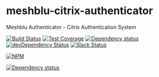 # meshblu-citrix-authenticator
Meshblu Authenticator - Citrix Authentication System 

[![Build Status](https://travis-ci.org/octoblu/meshblu-authenticator-citrix.svg?branch=master)](https://travis-ci.org/octoblu/meshblu-authenticator-citrix)
[![Test Coverage](https://codecov.io/gh/octoblu/meshblu-authenticator-citrix/branch/master/graph/badge.svg)](https://codecov.io/gh/octoblu/meshblu-authenticator-citrix)
[![Dependency status](http://img.shields.io/david/octoblu/meshblu-authenticator-citrix.svg?style=flat)](https://david-dm.org/octoblu/meshblu-authenticator-citrix)
[![devDependency Status](http://img.shields.io/david/dev/octoblu/meshblu-authenticator-citrix.svg?style=flat)](https://david-dm.org/octoblu/meshblu-authenticator-citrix#info=devDependencies)
[![Slack Status](http://community-slack.octoblu.com/badge.svg)](http://community-slack.octoblu.com)

[![NPM](https://nodei.co/npm/meshblu-authenticator-citrix.svg?style=flat)](https://npmjs.org/package/meshblu-authenticator-citrix)

[![Dependency status](http://img.shields.io/david/octoblu/meshblu-authenticator-citrix.svg?style=flat)](https://david-dm.org/octoblu/meshblu-authenticator-citrix)

